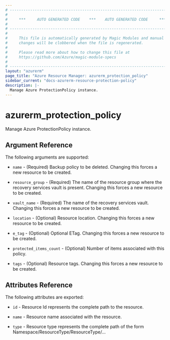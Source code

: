 ```yaml
---
# ----------------------------------------------------------------------------
#
#     ***     AUTO GENERATED CODE    ***    AUTO GENERATED CODE     ***
#
# ----------------------------------------------------------------------------
#
#     This file is automatically generated by Magic Modules and manual
#     changes will be clobbered when the file is regenerated.
#
#     Please read more about how to change this file at
#     https://github.com/Azure/magic-module-specs
#
# ----------------------------------------------------------------------------
layout: "azurerm"
page_title: "Azure Resource Manager: azurerm_protection_policy"
sidebar_current: "docs-azurerm-resource-protection-policy"
description: |-
  Manage Azure ProtectionPolicy instance.
---
```


# azurerm_protection_policy

Manage Azure ProtectionPolicy instance.


## Argument Reference

The following arguments are supported:

* `name` - (Required) Backup policy to be deleted. Changing this forces a new resource to be created.

* `resource_group` - (Required) The name of the resource group where the recovery services vault is present. Changing this forces a new resource to be created.

* `vault_name` - (Required) The name of the recovery services vault. Changing this forces a new resource to be created.

* `location` - (Optional) Resource location. Changing this forces a new resource to be created.

* `e_tag` - (Optional) Optional ETag. Changing this forces a new resource to be created.

* `protected_items_count` - (Optional) Number of items associated with this policy.

* `tags` - (Optional) Resource tags. Changing this forces a new resource to be created.

## Attributes Reference

The following attributes are exported:

* `id` - Resource Id represents the complete path to the resource.

* `name` - Resource name associated with the resource.

* `type` - Resource type represents the complete path of the form Namespace/ResourceType/ResourceType/...
